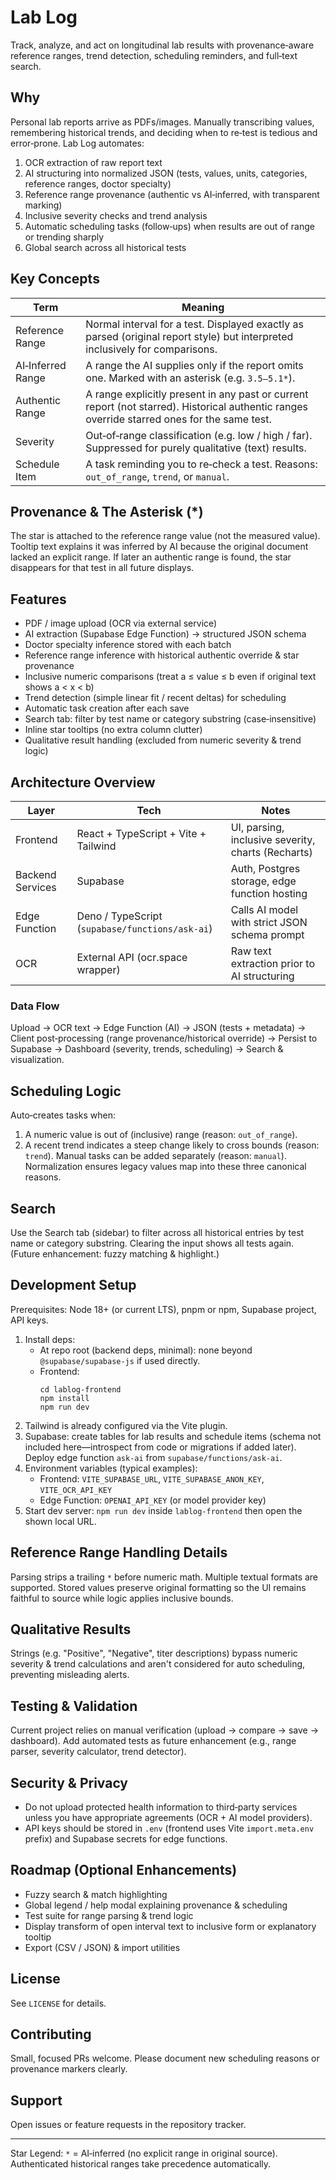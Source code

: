 # Lab Log

Track, analyze, and act on longitudinal lab results with provenance‑aware reference ranges, trend detection, scheduling reminders, and full‑text search.

## Why

Personal lab reports arrive as PDFs/images. Manually transcribing values, remembering historical trends, and deciding when to re‑test is tedious and error‑prone. Lab Log automates:

1. OCR extraction of raw report text
2. AI structuring into normalized JSON (tests, values, units, categories, reference ranges, doctor specialty)
3. Reference range provenance (authentic vs AI‑inferred, with transparent marking)
4. Inclusive severity checks and trend analysis
5. Automatic scheduling tasks (follow‑ups) when results are out of range or trending sharply
6. Global search across all historical tests

## Key Concepts

| Term              | Meaning                                                                                                                                      |
| ----------------- | -------------------------------------------------------------------------------------------------------------------------------------------- |
| Reference Range   | Normal interval for a test. Displayed exactly as parsed (original report style) but interpreted inclusively for comparisons.                 |
| AI‑Inferred Range | A range the AI supplies only if the report omits one. Marked with an asterisk (e.g. `3.5–5.1*`).                                             |
| Authentic Range   | A range explicitly present in any past or current report (not starred). Historical authentic ranges override starred ones for the same test. |
| Severity          | Out‑of‑range classification (e.g. low / high / far). Suppressed for purely qualitative (text) results.                                       |
| Schedule Item     | A task reminding you to re‑check a test. Reasons: `out_of_range`, `trend`, or `manual`.                                                      |

## Provenance & The Asterisk (\*)

The star is attached to the reference range value (not the measured value). Tooltip text explains it was inferred by AI because the original document lacked an explicit range. If later an authentic range is found, the star disappears for that test in all future displays.

## Features

-   PDF / image upload (OCR via external service)
-   AI extraction (Supabase Edge Function) → structured JSON schema
-   Doctor specialty inference stored with each batch
-   Reference range inference with historical authentic override & star provenance
-   Inclusive numeric comparisons (treat a ≤ value ≤ b even if original text shows a < x < b)
-   Trend detection (simple linear fit / recent deltas) for scheduling
-   Automatic task creation after each save
-   Search tab: filter by test name or category substring (case‑insensitive)
-   Inline star tooltips (no extra column clutter)
-   Qualitative result handling (excluded from numeric severity & trend logic)

## Architecture Overview

| Layer            | Tech                                            | Notes                                              |
| ---------------- | ----------------------------------------------- | -------------------------------------------------- |
| Frontend         | React + TypeScript + Vite + Tailwind            | UI, parsing, inclusive severity, charts (Recharts) |
| Backend Services | Supabase                                        | Auth, Postgres storage, edge function hosting      |
| Edge Function    | Deno / TypeScript (`supabase/functions/ask-ai`) | Calls AI model with strict JSON schema prompt      |
| OCR              | External API (ocr.space wrapper)                | Raw text extraction prior to AI structuring        |

### Data Flow

Upload → OCR text → Edge Function (AI) → JSON (tests + metadata) → Client post‑processing (range provenance/historical override) → Persist to Supabase → Dashboard (severity, trends, scheduling) → Search & visualization.

## Scheduling Logic

Auto‑creates tasks when:

1. A numeric value is out of (inclusive) range (reason: `out_of_range`).
2. A recent trend indicates a steep change likely to cross bounds (reason: `trend`).
   Manual tasks can be added separately (reason: `manual`). Normalization ensures legacy values map into these three canonical reasons.

## Search

Use the Search tab (sidebar) to filter across all historical entries by test name or category substring. Clearing the input shows all tests again. (Future enhancement: fuzzy matching & highlight.)

## Development Setup

Prerequisites: Node 18+ (or current LTS), pnpm or npm, Supabase project, API keys.

1. Install deps:
    - At repo root (backend deps, minimal): none beyond `@supabase/supabase-js` if used directly.
    - Frontend:
        ```
        cd lablog-frontend
        npm install
        npm run dev
        ```
2. Tailwind is already configured via the Vite plugin.
3. Supabase: create tables for lab results and schedule items (schema not included here—introspect from code or migrations if added later). Deploy edge function `ask-ai` from `supabase/functions/ask-ai`.
4. Environment variables (typical examples):
    - Frontend: `VITE_SUPABASE_URL`, `VITE_SUPABASE_ANON_KEY`, `VITE_OCR_API_KEY`
    - Edge Function: `OPENAI_API_KEY` (or model provider key)
5. Start dev server: `npm run dev` inside `lablog-frontend` then open the shown local URL.

## Reference Range Handling Details

Parsing strips a trailing `*` before numeric math. Multiple textual formats are supported. Stored values preserve original formatting so the UI remains faithful to source while logic applies inclusive bounds.

## Qualitative Results

Strings (e.g. "Positive", "Negative", titer descriptions) bypass numeric severity & trend calculations and aren't considered for auto scheduling, preventing misleading alerts.

## Testing & Validation

Current project relies on manual verification (upload → compare → save → dashboard). Add automated tests as future enhancement (e.g., range parser, severity calculator, trend detector).

## Security & Privacy

-   Do not upload protected health information to third‑party services unless you have appropriate agreements (OCR + AI model providers).
-   API keys should be stored in `.env` (frontend uses Vite `import.meta.env` prefix) and Supabase secrets for edge functions.

## Roadmap (Optional Enhancements)

-   Fuzzy search & match highlighting
-   Global legend / help modal explaining provenance & scheduling
-   Test suite for range parsing & trend logic
-   Display transform of open interval text to inclusive form or explanatory tooltip
-   Export (CSV / JSON) & import utilities

## License

See `LICENSE` for details.

## Contributing

Small, focused PRs welcome. Please document new scheduling reasons or provenance markers clearly.

## Support

Open issues or feature requests in the repository tracker.

---

Star Legend: `*` = AI‑inferred (no explicit range in original source). Authenticated historical ranges take precedence automatically.
